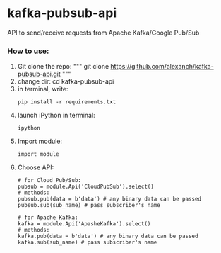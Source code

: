 # kafka-pubsub-api
API to send/receive requests from Apache Kafka/Google Pub/Sub 


### How to use:

1. Git clone the repo:
    """
    git clone https://github.com/alexanch/kafka-pubsub-api.git
    """
2. change dir: cd kafka-pubsub-api
1. in terminal, write:
    ```
    pip install -r requirements.txt
    ```
2. launch iPython in terminal:
    ```
    ipython
    ```
3. Import module:
    ```
    import module
    ```
4. Choose API:
   ```
   # for Cloud Pub/Sub:
   pubsub = module.Api('CloudPubSub').select()
   # methods:
   pubsub.pub(data = b'data') # any binary data can be passed
   pubsub.sub(sub_name) # pass subscriber's name
   
   # for Apache Kafka:
   kafka = module.Api('ApasheKafka').select()
   # methods:
   kafka.pub(data = b'data') # any binary data can be passed
   kafka.sub(sub_name) # pass subscriber's name
   ```
